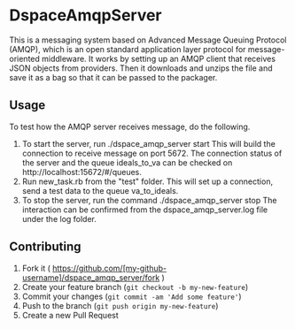 # DspaceAmqpServer

This is a messaging system based on Advanced Message Queuing Protocol (AMQP), which is an open standard application layer protocol for message-oriented middleware. It works by setting up an AMQP client that receives JSON objects from providers. Then it downloads and unzips the file and save it as a bag so that it can be passed to the packager.  


## Usage

To test how the AMQP server receives message, do the following.
1. To start the server, run ./dspace_amqp_server start
This will build the connection to receive message on port 5672. The connection status of the server and the queue ideals_to_va can be checked on http://localhost:15672/#/queues. 
2. Run new_task.rb from the "test" folder. This will set up a connection, send a test data to the queue va_to_ideals.
3. To stop the server, run the command ./dspace_amqp_server stop 
The interaction can be confirmed from the dspace_amqp_server.log file under the log folder.

## Contributing

1. Fork it ( https://github.com/[my-github-username]/dspace_amqp_server/fork )
2. Create your feature branch (`git checkout -b my-new-feature`)
3. Commit your changes (`git commit -am 'Add some feature'`)
4. Push to the branch (`git push origin my-new-feature`)
5. Create a new Pull Request
